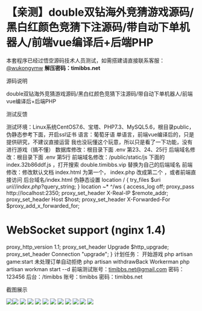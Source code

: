 # 【亲测】double双钻海外竞猜游戏源码/黑白红颜色竞猜下注源码/带自动下单机器人/前端vue编译后+后端PHP

本套程序已经过悟空源码技术人员测试，如需搭建请直接联系客服：[@wukongymw](http://t.me/wukongymw)
**解压密码：timibbs.net**

源码说明

double双钻海外竞猜游戏源码/黑白红颜色竞猜下注源码/带自动下单机器人/前端vue编译后+后端PHP

测试反馈

测试环境：Linux系统CentOS7.6、宝塔、PHP7.3、MySQL5.6，根目录public，伪静态参考下面，开启ssl证书
语言：葡萄牙语
单语言，前端vue编译后的，只是提供研究，不建议直接运营
我也没玩懂这个玩意，所以只是看了一下功能，没有进行游戏（搞不懂）
数据库修改：根目录下面 .env 第23、24、25行
后端域名修改：根目录下面 .env 第5行
前端域名修改：/public/static/js 下面的 index.32b86ddf.js ，打开搜索 double.timibbs.vip 替换为自己的后端域名
前端修改：修改默认文档 index.html 为第一个， index.php 改成第二个 ，或者前端直接访问 后台域名/index.html
伪静态设置
location / {
try\_files $uri $uri/ /index.php?$query\_string;
}
location ~\* ^/ws {
access\_log off;
proxy\_pass http://localhost:2350;
proxy\_set\_header X-Real-IP $remote\_addr;
proxy\_set\_header Host $host;
proxy\_set\_header X-Forwarded-For $proxy\_add\_x\_forwarded\_for;
# WebSocket support (nginx 1.4)
proxy\_http\_version 1.1;
proxy\_set\_header Upgrade $http\_upgrade;
proxy\_set\_header Connection "upgrade";
}
计划任务：
开始游戏
php artisan game:start
未处理订单自动拒绝
php artisan withdrawBack
Workerman
php artisan workman start --d
前端测试账号：timibbs.net@gmail.com
密码：123456
后台：/timibbs
账号：timibbs
密码：timibbs.net

截图展示

[![](https://wukongymw.com/wp-content/uploads/2024/02/aa5d53a38a52f91.png)](https://wukongymw.com/wp-content/uploads/2024/02/aa5d53a38a52f91.png)[![](https://wukongymw.com/wp-content/uploads/2024/02/f32ec48bfff32dd.png)](https://wukongymw.com/wp-content/uploads/2024/02/f32ec48bfff32dd.png)
[![](https://wukongymw.com/wp-content/uploads/2024/02/d9a676d0a549d80.png)](https://wukongymw.com/wp-content/uploads/2024/02/d9a676d0a549d80.png)
[![](https://wukongymw.com/wp-content/uploads/2024/02/c1f0e0288e8b9af.png)](https://wukongymw.com/wp-content/uploads/2024/02/c1f0e0288e8b9af.png)
[![](https://wukongymw.com/wp-content/uploads/2024/02/52b2dfb4ba75505.png)](https://wukongymw.com/wp-content/uploads/2024/02/52b2dfb4ba75505.png)
[![](https://wukongymw.com/wp-content/uploads/2024/02/8a3c5b3e0b52cf1.png)](https://wukongymw.com/wp-content/uploads/2024/02/8a3c5b3e0b52cf1.png)
[![](https://wukongymw.com/wp-content/uploads/2024/02/dd898c5eba104ed.png)](https://wukongymw.com/wp-content/uploads/2024/02/dd898c5eba104ed.png)
[![](https://wukongymw.com/wp-content/uploads/2024/02/f53581b23d2017d.png)](https://wukongymw.com/wp-content/uploads/2024/02/f53581b23d2017d.png)
[![](https://wukongymw.com/wp-content/uploads/2024/02/498aaf1519304cd.png)](https://wukongymw.com/wp-content/uploads/2024/02/498aaf1519304cd.png)
[![](https://wukongymw.com/wp-content/uploads/2024/02/93d508247701e44.png)](https://wukongymw.com/wp-content/uploads/2024/02/93d508247701e44.png)
[![](https://wukongymw.com/wp-content/uploads/2024/02/812c8892902c418.png)](https://wukongymw.com/wp-content/uploads/2024/02/812c8892902c418.png)
[![](https://wukongymw.com/wp-content/uploads/2024/02/c4896bdf28ef1a0.png)](https://wukongymw.com/wp-content/uploads/2024/02/c4896bdf28ef1a0.png)